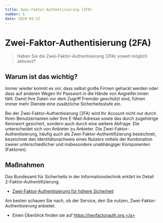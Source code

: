```yaml
---
title: Zwei-Faktor-Authentisierung (2FA)
number: 5
date: 2020-03-22
---
```


# Zwei-Faktor-Authentisierung (2FA)

> Haben Sie die Zwei-Faktor-Authentisierung (2FA) soweit möglich aktiviert?

## Warum ist das wichtig?

Immer wieder kommt es vor, dass selbst große Firmen gehackt werden oder dass auf anderen Wegen Ihr Passwort in die Hände von Angreifer:innen fällt. Damit Ihre Daten vor dem Zugriff Fremder geschützt sind, führen immer mehr Dienste eine zusätzliche Sicherheitsstufe ein.

Bei der Zwei-Faktor-Authentisierung (2FA) wird Ihr Account nicht nur durch Ihren Benutzernamen oder Ihre E-Mail-Adresse sowie das durch zugehörige Kennwort gesichert, sondern auch durch eine weitere Abfrage. Die unterscheidet sich von Anbieter zu Anbieter. Die Zwei-Faktor-Authentisierung, häufig auch als Zwei-Faktor-Authentifizierung bezeichnet, bezeichnet den Identitätsnachweis eines Nutzers mittels der Kombination zweier unterschiedlicher und insbesondere unabhängiger Komponenten (Faktoren). 

## Maßnahmen

Das Bundesamt für Sicherheits in der Informationstechnik erklärt im Detail 2-Faktor-Authentifizierung. 
* <a href="https://www.bsi-fuer-buerger.de/BSIFB/DE/DigitaleGesellschaft/OnlineBanking/Zwei_Faktor_Authentisierung/Zwei-Faktor-Authentisierung_node.html" target="_blank">Zwei-Faktor-Authentisierung für höhere Sicherheit</a>

Am besten schauen Sie nach, ob der Service, den Sie nutzen, Zwei-Faktor-Authentisierung anbietet. 

* Einen Überblick finden sie auf <a href="https://twofactorauth.org" target="_blank">https://twofactorauth.org.</a>
